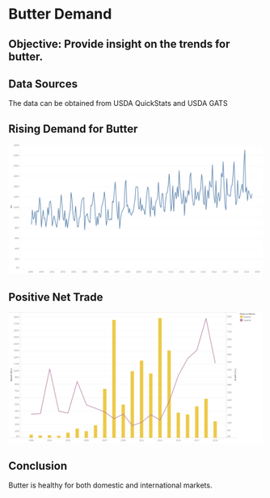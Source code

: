 # Butter Demand
## Objective: Provide insight on the trends for butter.

## Data Sources
The data can be obtained from USDA QuickStats and USDA GATS

## Rising Demand for Butter
<img src="/images/Demand%20MoM%20Plot.png">

## Positive Net Trade
<img src="./images/Imports%20vs%20Exports.png">

## Conclusion
Butter is healthy for both domestic and international markets.
